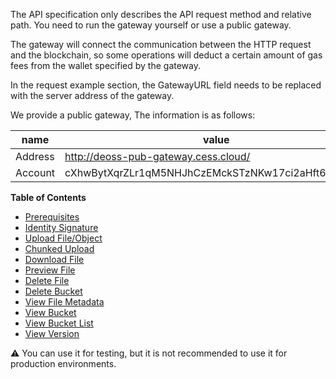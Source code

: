 The API specification only describes the API request method and relative path. You need to run the gateway yourself or use a public gateway.

The gateway will connect the communication between the HTTP request and the blockchain, so some operations will deduct a certain amount of gas fees from the wallet specified by the gateway. 

In the request example section, the GatewayURL field needs to be replaced with the server address of the gateway.

We provide a public gateway, The information is as follows:

| name    | value               |
| ------- | ------------------- |
| Address | http://deoss-pub-gateway.cess.cloud/ |
| Account | cXhwBytXqrZLr1qM5NHJhCzEMckSTzNKw17ci2aHft6ETSQm9 |

**Table of Contents**
- [Prerequisites](prerequisites.md)
- [Identity Signature](identity_signature.md)
- [Upload File/Object](upload.md)
- [Chunked Upload](chunked_upload.md)
- [Download File](download.md)
- [Preview File](preview.md)
- [Delete File](delete_file.md)
- [Delete Bucket](delete_bucket.md)
- [View File Metadata](metadata.md)
- [View Bucket](view_bucket.md)
- [View Bucket List](view_bucket_list.md)
- [View Version](view_version.md)

:warning: You can use it for testing, but it is not recommended to use it for production environments.